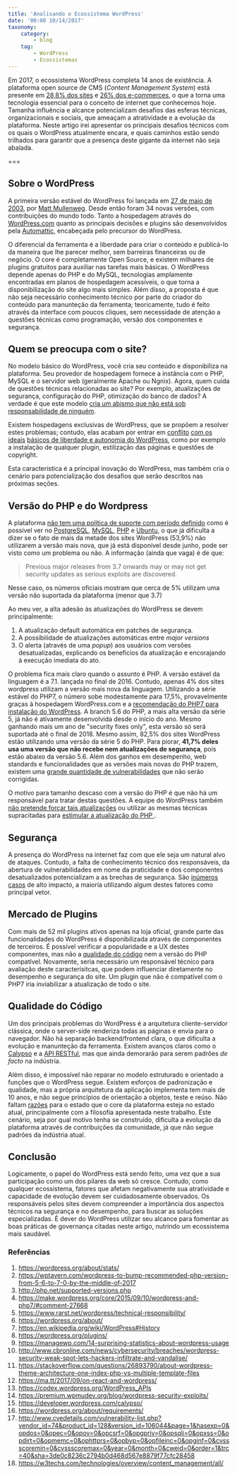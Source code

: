 ```yaml
---
title: 'Analisando o Ecossistema WordPress'
date: '00:00 10/14/2017'
taxonomy:
    category:
        - blog
    tag:
        - WordPress
        - Ecossistemas
---
```


Em 2017, o ecossistema WordPress completa 14 anos de existência. A plataforma open source de CMS (_Content Management System_) está presente em [28,8% dos sites](https://wordpress.org/about/stats/) e [26% dos e-commerces](http://www.thewhir.com/web-hosting-news/magento-woocommerce-lead-ecommerce-platform-market-share-report), o que a torna uma tecnologia essencial para o conceito de internet que conhecemos hoje. Tamanha influência e alcance potencializam desafios das esferas técnicas, organizacionais e sociais, que ameaçam a atratividade e a evolução da plataforma. Neste artigo irei apresentar os principais desafios técnicos com os quais o WordPress atualmente encara, e quais caminhos estão sendo trilhados para garantir que a presença deste gigante da internet não seja abalada.  

===

## Sobre o WordPress

A primeira versão estável do WordPress foi lançada em [27 de maio de 2003](https://wordpress.org/news/2003/05/wordpress-now-available/), por [Matt Mullenweg](https://ma.tt/). Desde então foram 34 novas versões, com contribuições do mundo todo. Tanto a hospedagem através do [WordPress.com](https://wordpress.com) quanto as principais decisões e plugins são desenvolvidos pela [Automattic](https://automattic.com/), encabeçada pelo precursor do WordPress.  

O diferencial da ferramenta é a liberdade para criar o conteúdo e publicá-lo da maneira que lhe parecer melhor, sem barreiras financeiras ou de negócio. O core é completamente Open Source, e existem milhares de plugins gratuitos para auxiliar nas tarefas mais básicas. O WordPress depende apenas do PHP e do MySQL, tecnologias amplamente encontradas em planos de hospedagem acessíveis, o que torna a disponibilização do site algo mais simples. Além disso, a proposta é que não seja necessário conhecimento técnico por parte do criador do conteúdo para manunteção da ferramenta; teoricamente, tudo é feito através da interface com poucos cliques, sem necessidade de atenção a questões técnicas como programação, versão dos componentes e segurança.

## Quem se preocupa com o site?

No modelo básico do WordPress, você cria seu conteúdo e disponibiliza na plataforma. Seu provedor de hospedagem fornece a instância com o PHP, MySQL e o servidor web (geralmente Apache ou Ngnix). Agora, quem cuida de questões técnicas relacionadas ao site? Por exemplo, atualizações de segurança, configuração do PHP, otimização do banco de dados? A verdade é que este modelo [cria um abismo que não está sob responsabilidade de ninguém](https://www.rarst.net/wordpress/technical-responsibility/).

Existem hospedagens exclusivas de WordPress, que se propõem a resolver estes problemas; contudo, elas acabam por entrar em [conflito](https://www.crazyegg.com/blog/reasons-to-use-wordpress/) [com os ideais](https://smartblogger.com/wordpress-hosting/) [básicos de liberdade e autonomia do WordPress](http://www.wpbeginner.com/beginners-guide/what-are-the-limitations-of-wordpress-com/), como por exemplo a instalação de qualquer plugin, estilização das páginas e questões de copyright.

Esta característica é a principal inovação do WordPress, mas também cria o cenário para potencialização dos desafios que serão descritos nas próximas seções.

## Versão do PHP e do Wordpress

A plataforma [não tem uma política de suporte com período definido](https://codex.wordpress.org/Supported_Versions) como é possível ver no [PostgreSQL](https://www.postgresql.org/support/versioning/), [MySQL](https://www.mysql.com/support/supportedplatforms/database.html), [PHP](http://php.net/supported-versions.php) e [Ubuntu](https://www.ubuntu.com/info/release-end-of-life), o que já dificulta a dizer se o fato de mais da metade dos sites WordPress (53,9%) não utilizarem a versão mais nova, que já está disponível desde junho, pode ser visto como um problema ou não. A informação (ainda que vaga) é de que:

> Previous major releases from 3.7 onwards may or may not get security updates as serious exploits are discovered.

Nesse caso, os números oficiais mostram que cerca de 5% utilizam uma versão não suportada da plataforma (menor que 3.7)

Ao meu ver, a alta adesão às atualizações do WordPress se devem principalmente:

1. A atualização default automática em patches de segurança.
1. A possibilidade de atualizações automáticas entre _major versions_
1. O alerta (através de uma _popup_) aos usuários com versões desatualizadas, explicando os benefícios da atualização e encorajando à execução imediata do ato.

O problema fica mais claro quando o assunto é PHP. A versão estável da linguagem é a 7.1. lançada no final de 2016. Contudo, apenas 4% dos sites wordpress utilizam a versão mais nova da linguagem. Utilizando a série estável do PHP7, o número sobe modestamente para 17,5%, provavelmente graças à hospedagem WordPress.com e a [recomendação do PHP7 para instalação do WordPress](https://wordpress.org/about/requirements/). A branch 5.6 do PHP, a mais alta versão da série 5, já não é ativamente desenvolvida desde o início do ano. Mesmo ganhando mais um ano de "security fixes only", esta versão só será suportada até o final de 2018. Mesmo assim, 82,5% dos sites WordPress estão utilizando uma versão da série 5 do PHP. Para piorar, **41,7% deles usa uma versão que não recebe nem atualizações de segurança**, pois estão abaixo da versão 5.6. Além dos ganhos em desempenho, web standards e funcionalidades que as versões mais novas do PHP trazem, existem uma [grande quantidade de vulnerabilidades](http://www.cvedetails.com/vulnerability-list.php?vendor_id=74&product_id=128&version_id=106044&page=1&hasexp=0&opdos=0&opec=0&opov=0&opcsrf=0&opgpriv=0&opsqli=0&opxss=0&opdirt=0&opmemc=0&ophttprs=0&opbyp=0&opfileinc=0&opginf=0&cvssscoremin=0&cvssscoremax=0&year=0&month=0&cweid=0&order=1&trc=40&sha=3de0c8236c2794b0d468d567e8879f77cfc28458) que não serão corrigidas.  

O motivo para tamanho descaso com a versão do PHP é que não há um responsável para tratar destas questões. A equipe do WordPress também [não pretende forçar tais atualizações](https://make.wordpress.org/core/2015/09/10/wordpress-and-php7) ou utilizar as mesmas técnicas supracitadas para [estimular a atualização do PHP ](https://wptavern.com/wordpress-to-bump-recommended-php-version-from-5-6-to-7-0-by-the-middle-of-2017).

## Segurança

A presença do WordPress na internet faz com que ele seja um natural alvo de ataques. Contudo, a falta de conhecimento técnico dos responsáveis, da abertura de vulnerabilidades em nome da praticidade e dos componentes desatualizados potencializam a as brechas de segurança. São [inúmeros casos](http://www.cvedetails.com/product/4096/Wordpress-Wordpress.html?vendor_id=2337) de alto impacto, a maioria utilizando algum destes fatores como principal vetor.

## Mercado de Plugins

Com mais de 52 mil plugins ativos apenas na loja oficial, grande parte das funcionalidades do WordPress é disponibilizada através de componentes de terceiros. É possível verificar a popularidade e a UX destes componentes, mas não a [qualidade do código](http://ieeexplore.ieee.org/abstract/document/6406333/) nem a versão do PHP compatível. Novamente, seria necessário um responsável técnico para avaliação deste caracterísitcas, que podem influenciar diretamente no desempenho e segurança do site. Um plugin que não é compatível com o PHP7 iria inviabilizar a atualização de todo o site.


## Qualidade do Código

Um dos principais problemas do WordPress é a arquitetura cliente-servidor clássica, onde o server-side renderiza todas as páginas e envia para o navegador. Não há separação backend/frontend clara, o que dificulta a evolução e manunteção da ferramenta. Existem avanços claros como o [Calypso](https://developer.wordpress.com/calypso/) e a [API RESTful](https://developer.wordpress.org/rest-api/), mas que ainda demorarão para serem padrões _de facto_ na indústria.

Além disso, é impossível não reparar no modelo estruturado e orientado a funções que o WordPress segue. Existem esforços de padronização e qualidade, mas a própria arquitetura da aplicação implementa tem mais de 10 anos, e não segue princípios de orientação a objetos, teste e reúso. Não faltam [razões](https://tommcfarlin.com/technical-qualities-of-wordpress/) para o estado que o core da plataforma esteja no estado atual, principalmente com a filosofia apresentada neste trabalho. Este cenário, seja por qual motivo tenha se construído, dificulta a evolução da plataforma através de contribuições da comunidade, já que não segue padrões da indústria atual.



## Conclusão
Logicamente, o papel do WordPress está sendo feito, uma vez que a sua participação como um dos pilares da web só cresce. Contudo, como qualquer ecossistema, fatores que afetam negativamente sua atratividade e capacidade de evolução devem ser cuidadosamente observados. Os responsáveis pelos sites devem compreender a importância dos aspectos técnicos na segurança e no desempenho, para buscar as soluções especializadas. É dever do WordPress utilizar seu alcance para fomentar as boas práticas de governança citadas neste artigo, nutrindo um ecossistema mais saudável.

### Referências


1. https://wordpress.org/about/stats/
1. https://wptavern.com/wordpress-to-bump-recommended-php-version-from-5-6-to-7-0-by-the-middle-of-2017
1. http://php.net/supported-versions.php
1. https://make.wordpress.org/core/2015/09/10/wordpress-and-php7/#comment-27668
1. https://www.rarst.net/wordpress/technical-responsibility/
1. https://wordpress.org/about/
1. https://en.wikipedia.org/wiki/WordPress#History
1. https://wordpress.org/plugins/
1. https://managewp.com/14-surprising-statistics-about-wordpress-usage
1. http://www.cbronline.com/news/cybersecurity/breaches/wordpress-security-weak-spot-lets-hackers-infiltrate-and-vandalise/
1. https://stackoverflow.com/questions/26893790/about-wordpress-theme-architecture-one-index-php-vs-multiple-template-files
1. https://ma.tt/2017/09/on-react-and-wordpress/
1. https://codex.wordpress.org/WordPress_APIs
1. https://premium.wpmudev.org/blog/wordpress-security-exploits/
1. https://developer.wordpress.com/calypso/
1. https://wordpress.org/about/requirements/
1. http://www.cvedetails.com/vulnerability-list.php?vendor_id=74&product_id=128&version_id=106044&page=1&hasexp=0&opdos=0&opec=0&opov=0&opcsrf=0&opgpriv=0&opsqli=0&opxss=0&opdirt=0&opmemc=0&ophttprs=0&opbyp=0&opfileinc=0&opginf=0&cvssscoremin=0&cvssscoremax=0&year=0&month=0&cweid=0&order=1&trc=40&sha=3de0c8236c2794b0d468d567e8879f77cfc28458
1. https://w3techs.com/technologies/overview/content_management/all/
